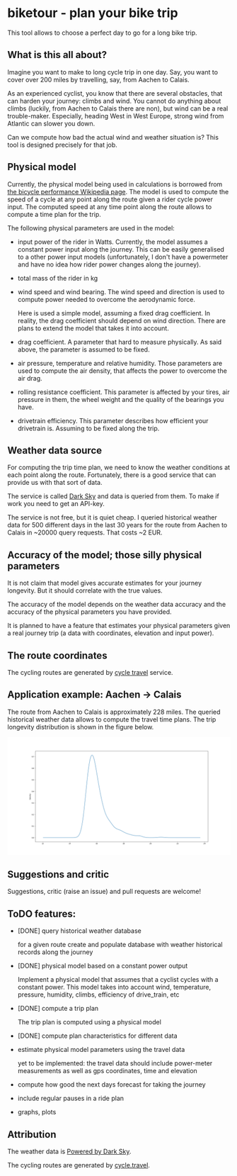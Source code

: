 # biketour - plan your bike trip

This tool allows to choose a perfect day to go for a long bike trip.

## What is this all about?

Imagine you want to make to long cycle trip in one day. Say, you want
to cover over 200 miles by travelling, say, from Aachen to Calais.

As an experienced cyclist, you know that there are several obstacles,
that can harden your journey: climbs and wind. You cannot do anything
about climbs (luckily, from Aachen to Calais there are non), but wind
can be a real trouble-maker. Especially, heading West in West Europe,
strong wind from Atlantic can slower you down.

Can we compute how bad the actual wind and weather situation is? This
tool is designed precisely for that job.

## Physical model

Currently, the physical model being used in calculations is borrowed
from [the bicycle performance Wikipedia
page](https://en.wikipedia.org/wiki/Bicycle_performance). The model is
used to compute the speed of a cycle at any point along the route
given a rider cycle power input. The computed speed at any time point
along the route allows to compute a time plan for the trip.

The following physical parameters are used in the model:

 + input power of the rider in Watts. Currently, the model assumes a
   constant power input along the journey. This can be easily
   generalised to a other power input models (unfortunately, I don't
   have a powermeter and have no idea how rider power changes along
   the journey).

 + total mass of the rider in kg

 + wind speed and wind bearing. The wind speed and direction is used
   to compute power needed to overcome the aerodynamic force.

   Here is used a simple model, assuming a fixed drag coefficient. In
   reality, the drag coefficient should depend on wind
   direction. There are plans to extend the model that takes it into
   account.

 + drag coefficient. A parameter that hard to measure physically. As
   said above, the parameter is assumed to be fixed.

 + air pressure, temperature and relative humidity. Those parameters
   are used to compute the air density, that affects the power to
   overcome the air drag.

 + rolling resistance coefficient. This parameter is affected by your
   tires, air pressure in them, the wheel weight and the quality of
   the bearings you have.

 + drivetrain efficiency. This parameter describes how efficient your
   drivetrain is. Assuming to be fixed along the trip.

## Weather data source

For computing the trip time plan, we need to know the weather
conditions at each point along the route. Fortunately, there is a good
service that can provide us with that sort of data.

The service is called [Dark Sky](https://darksky.net/poweredby/) and
data is queried from them. To make if work you need to get an API-key.

The service is not free, but it is quiet cheap. I queried historical
weather data for 500 different days in the last 30 years for the route
from Aachen to Calais in ~20000 query requests. That costs ~2 EUR.

## Accuracy of the model; those silly physical parameters

It is not claim that model gives accurate estimates for your journey
longevity. But it should correlate with the true values.

The accuracy of the model depends on the weather data accuracy and the
accuracy of the physical parameters you have provided.

It is planned to have a feature that estimates your physical
parameters given a real journey trip (a data with coordinates,
elevation and input power).

## The route coordinates

The cycling routes are generated by [cycle
travel](http://cycle.travel/map) service.

## Application example: Aachen -> Calais

The route from Aachen to Calais is approximately 228 miles. The
queried historical weather data allows to compute the travel time
plans. The trip longevity distribution is shown in the figure below.

![distribution of time required for the route](docs/aix-calais.png?raw=true)

## Suggestions and critic

Suggestions, critic (raise an issue) and pull requests are welcome!

## ToDO features:

 + [DONE] query historical weather database

   for a given route create and populate database with weather
   historical records along the journey

 + [DONE] physical model based on a constant power output

   Implement a physical model that assumes that a cyclist cycles with
   a constant power. This model takes into account wind, temperature,
   pressure, humidity, climbs, efficiency of drive_train, etc

 + [DONE] compute a trip plan

   The trip plan is computed using a physical model

 + [DONE] compute plan characteristics for different data

 + estimate physical model parameters using the travel data

   yet to be implemented: the travel data should include power-meter
   measurements as well as gps coordinates, time and elevation

 + compute how good the next days forecast for taking the journey

 + include regular pauses in a ride plan

 + graphs, plots


## Attribution

The weather data is [Powered by Dark
Sky](https://darksky.net/poweredby/).

The cycling routes are generated by
[cycle.travel](http://cycle.travel/map).
